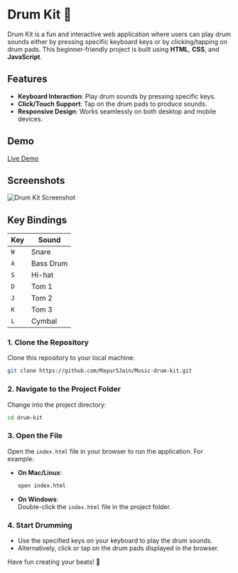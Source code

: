 # Drum Kit 🎵

Drum Kit is a fun and interactive web application where users can play drum sounds either by pressing specific keyboard keys or by clicking/tapping on drum pads. This beginner-friendly project is built using **HTML**, **CSS**, and **JavaScript**.


## Features

- **Keyboard Interaction**: Play drum sounds by pressing specific keys.
- **Click/Touch Support**: Tap on the drum pads to produce sounds.
- **Responsive Design**: Works seamlessly on both desktop and mobile devices.



## Demo

[Live Demo](https://mayursjain.github.io/Music-drum-kit/)  

## Screenshots

![Drum Kit Screenshot](MusicBanter/files/image.png)  



## Key Bindings

| Key  | Sound          |
|------|----------------|
| `W`  | Snare          |
| `A`  | Bass Drum      |
| `S`  | Hi-hat         |
| `D`  | Tom 1          |
| `J`  | Tom 2          |
| `K`  | Tom 3          |
| `L`  | Cymbal         |




  

### 1. Clone the Repository  
Clone this repository to your local machine:  
```bash  
git clone https://github.com/MayurSJain/Music-drum-kit.git 
```  

### 2. Navigate to the Project Folder  
Change into the project directory:  
```bash  
cd drum-kit  
```  

### 3. Open the File  
Open the `index.html` file in your browser to run the application. For example:  
- **On Mac/Linux**:  
  ```bash  
  open index.html  
  ```  
- **On Windows**:  
  Double-click the `index.html` file in the project folder.  

### 4. Start Drumming  
- Use the specified keys on your keyboard to play the drum sounds.  
- Alternatively, click or tap on the drum pads displayed in the browser.  

Have fun creating your beats! 🥁  
